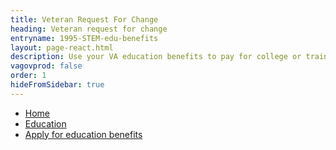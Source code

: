 ```yaml
---
title: Veteran Request For Change
heading: Veteran request for change
entryname: 1995-STEM-edu-benefits
layout: page-react.html
description: Use your VA education benefits to pay for college or training programs. Find out which documents you’ll need to apply for benefits, and start your online application today.
vagovprod: false
order: 1
hideFromSidebar: true
---
```

<nav aria-label="Breadcrumb" aria-live="polite" class="va-nav-breadcrumbs"
id="va-breadcrumbs">
  <ul class="row va-nav-breadcrumbs-list columns" id="va-breadcrumbs-list">
    <li><a href="/">Home</a></li>
    <li><a href="/education/">Education</a></li>
    <li><a aria-current="page" href="/education/how-to-apply/">Apply for education benefits</a></li>
  </ul>
</nav>
